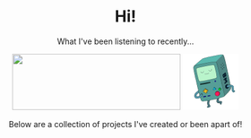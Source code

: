 <div align="center">
  <h1>Hi!</h1>
  <p>What I've been listening to recently...</p>
  <a href="https://jackson-spotify.vercel.app/link"><img height="100" width="300" src="https://jackson-spotify.vercel.app/svg" role="img"/></a>
  <img src="bmo-200.gif" height="100" width="100" />
  <p>Below are a collection of projects I've created or been apart of!</p>
</div>

